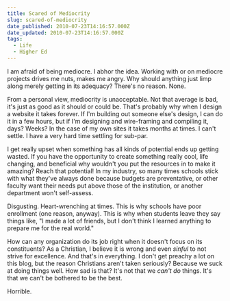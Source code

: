 ```yaml
---
title: Scared of Mediocrity
slug: scared-of-mediocrity
date_published: 2010-07-23T14:16:57.000Z
date_updated: 2010-07-23T14:16:57.000Z
tags:
  - Life
  - Higher Ed
---
```


I am afraid of being mediocre. I abhor the idea. Working with or on mediocre projects drives me nuts, makes me angry. Why should anything just limp along merely getting in its adequacy? There's no reason. None.

From a personal view, mediocrity is unacceptable. Not that average is bad, it's just as good as it should or could be. That's probably why when I design a website it takes forever. If I'm building out someone else's design, I can do it in a few hours, but if I'm designing and wire-framing and compiling it, days? Weeks? In the case of my own sites it takes months at times. I can't settle. I have a very hard time settling for sub-par.

I get really upset when something has all kinds of potential ends up getting wasted. If you have the opportunity to create something really cool, life changing, and beneficial why wouldn't you put the resources in to make it amazing? Reach that potential! In my industry, so many times schools stick with what they've always done because budgets are preventative, or other faculty want their needs put above those of the institution, or another department won't self-assess.

Disgusting. Heart-wrenching at times. This is why schools have poor enrollment (one reason, anyway). This is why when students leave they say things like, "I made a lot of friends, but I don't think I learned anything to prepare me for the real world."

How can any organization do its job right when it doesn't focus on its constituents? As a Christian, I believe it is wrong and even *sinful* to not strive for excellence. And that's in everything. I don't get preachy a lot on this blog, but the reason Christians aren't taken seriously? Because we suck at doing things well. How sad is that? It's not that we *can't do* things. It's that we can't be bothered to be the best.

Horrible.
